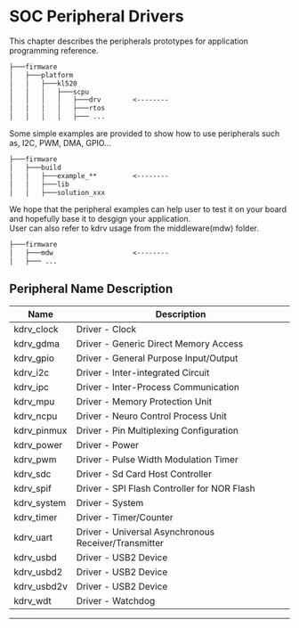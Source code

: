 ﻿# SOC Peripheral Drivers

This chapter describes the peripherals prototypes for application programming reference.

```txt
├───firmware
│   ├───platform
│   │   ├───kl520
│   │	│	├───scpu
│   │   │	│	├───drv        <--------
│   │   │	│	├───rtos
│   │   │	│	├─── ...
```

Some simple examples are provided to show how to use peripherals such as, I2C, PWM, DMA, GPIO...

```txt
├───firmware
│   ├───build
│   │   ├───example_**         <--------
│   │   ├───lib
│   │   ├───solution_xxx
```

We hope that the peripheral examples can help user to test it on your board and hopefully base it to desgign your application.   
User can also refer to kdrv usage from the middleware(mdw) folder.

```txt
├───firmware
│   ├───mdw                    <--------
│   ├─── ...
```

## Peripheral Name Description

| Name                  | Description                                           |
| --------------------- | ----------------------------------------------------- |
| kdrv_clock            | Driver - Clock                                        |
| kdrv_gdma             | Driver - Generic  Direct Memory Access                |
| kdrv_gpio             | Driver - General Purpose Input/Output                 |
| kdrv_i2c              | Driver - Inter-integrated Circuit                     |
| kdrv_ipc              | Driver - Inter-Process Communication                  |
| kdrv_mpu              | Driver - Memory Protection Unit                       |
| kdrv_ncpu             | Driver - Neuro Control Process Unit                   |
| kdrv_pinmux           | Driver - Pin Multiplexing Configuration               |
| kdrv_power            | Driver - Power                                        |
| kdrv_pwm              | Driver - Pulse Width Modulation Timer                 |
| kdrv_sdc              | Driver - Sd Card Host Controller                      |
| kdrv_spif             | Driver - SPI Flash Controller for NOR Flash           |
| kdrv_system           | Driver - System                                       |
| kdrv_timer            | Driver - Timer/Counter                                |
| kdrv_uart             | Driver - Universal Asynchronous Receiver/Transmitter  |
| kdrv_usbd             | Driver - USB2 Device                                  |
| kdrv_usbd2            | Driver - USB2 Device                                  |
| kdrv_usbd2v           | Driver - USB2 Device                                  |
| kdrv_wdt              | Driver - Watchdog                                     |

---

